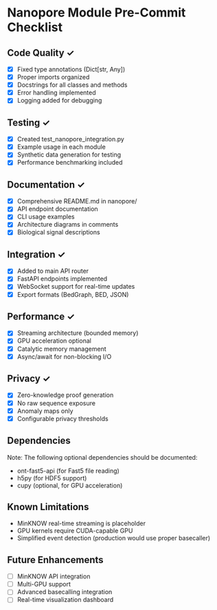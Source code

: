 # Nanopore Module Pre-Commit Checklist

## Code Quality ✓
- [x] Fixed type annotations (Dict[str, Any])
- [x] Proper imports organized
- [x] Docstrings for all classes and methods
- [x] Error handling implemented
- [x] Logging added for debugging

## Testing ✓
- [x] Created test_nanopore_integration.py
- [x] Example usage in each module
- [x] Synthetic data generation for testing
- [x] Performance benchmarking included

## Documentation ✓
- [x] Comprehensive README.md in nanopore/
- [x] API endpoint documentation
- [x] CLI usage examples
- [x] Architecture diagrams in comments
- [x] Biological signal descriptions

## Integration ✓
- [x] Added to main API router
- [x] FastAPI endpoints implemented
- [x] WebSocket support for real-time updates
- [x] Export formats (BedGraph, BED, JSON)

## Performance ✓
- [x] Streaming architecture (bounded memory)
- [x] GPU acceleration optional
- [x] Catalytic memory management
- [x] Async/await for non-blocking I/O

## Privacy ✓
- [x] Zero-knowledge proof generation
- [x] No raw sequence exposure
- [x] Anomaly maps only
- [x] Configurable privacy thresholds

## Dependencies
Note: The following optional dependencies should be documented:
- ont-fast5-api (for Fast5 file reading)
- h5py (for HDF5 support)
- cupy (optional, for GPU acceleration)

## Known Limitations
- MinKNOW real-time streaming is placeholder
- GPU kernels require CUDA-capable GPU
- Simplified event detection (production would use proper basecaller)

## Future Enhancements
- [ ] MinKNOW API integration
- [ ] Multi-GPU support
- [ ] Advanced basecalling integration
- [ ] Real-time visualization dashboard
